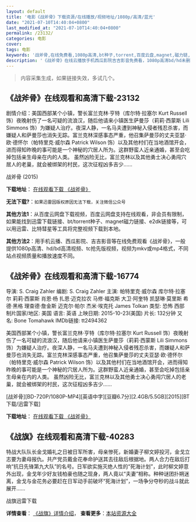 ```yaml
---
layout: default
title: '电影《战斧骨》下载资源/在线播放/视频地址/1080p/高清/蓝光'
date: "2021-07-10T14:40:04+0800"
last_modified_at: "2021-07-10T14:40:04+0800"
permalink: /23132/
categories: 电影
cover:
tags: 电影
keywords: '战斧骨,在线免费看,1080p高清,bt种子,torrent,百度云盘,magnet,磁力链,迅雷下载资源'
description: '《战斧骨》在线云播放手机西瓜影院吉吉影音免费看，1080p高清bd/hd未删减完整版和tc抢先枪版，mkv/mp4格式，附带bt/torrent种子、magnet/磁力链、百度云盘、网盘资源迅雷下载链接'
---
```


>内容采集生成，如果链接失效，多试几个。


## 《战斧骨》在线观看和高清下载-23132

剧情介绍：美国西部某个小镇，警长富兰克林·亨特（库尔特·拉塞尔 Kurt Russell 饰）夜晚射伤了一名可疑的流浪汉，随后他请来小镇医生萨曼莎（莉莉·西蒙斯 Lili Simmons 饰）为嫌疑人治疗。夜深人静，一名马夫遭到神秘入侵者残忍杀害，而嫌疑人和萨曼莎也消失无踪。富兰克林深感事态严重，他召集萨曼莎的丈夫亚瑟·欧·德怀尔（帕特里克·威尔森 Patrick Wilson 饰）以及其他村们在当地酒馆开会，进而得知昨晚的事可能是一个神秘的穴居人所为。这群野蛮人近亲通婚，甚至会吃掉包括亲生母亲在内的人类。   虽然凶险无比，富兰克林以及其他勇士决心勇闯穴居人的老巢，就会被绑架的村民，这次征程凶多吉少……


战斧骨 (2015)

**下载地址**： [在线观看下载 《战斧骨》](https://www.btbtdy.me/btdy/dy32.html) 


**无法下载?**：`如果迅雷因版权原因无法下载，关注微信公众号 `

**其他方法1**：从百度云网盘下载视频，百度云网盘支持在线观看，非会员有限制，如果能找到迅雷下载链接、bt/torrent种子、magnet磁力链接、e2dk链接等，可以用迅雷、比特彗星等工具将完整视频下载到本地。

**其他方法2**：用手机云播、西瓜影院、吉吉影音等在线免费观看《战斧骨》，一般提供1080p高清、hd/bd高清视频、tc抢先版视频，视频为mkv或mp4格式，不同站点视频质量和播放速度不同。


## 《战斧骨》在线观看和高清下载-16774

导演: S. Craig Zahler 编剧: S. Craig Zahler 主演: 帕特里克·威尔森 库尔特·拉塞尔 莉莉·西蒙斯 肖恩·杨 扎恩·迈克拉农 马修·福克斯 大卫·阿奎特 凯瑟琳·莫里斯 希德·黑格 理查德·詹金斯 迈克尔·帕尔 杰米·埃克托 James Tolkan 类型: 恐怖 西部 制片国家/地区: 美国 语言: 英语 上映日期: 2015-10-23(美国) 片长: 132分钟 又名: Bone Tomahawk IMDb链接: tt2494362

美国西部某个小镇，警长富兰克林·亨特（库尔特·拉塞尔 Kurt Russell 饰）夜晚射伤了一名可疑的流浪汉，随后他请来小镇医生萨曼莎（莉莉·西蒙斯 Lili Simmons 饰）为嫌疑人治疗。夜深人静，一名马夫遭到神秘入侵者残忍杀害，而嫌疑人和萨曼莎也消失无踪。富兰克林深感事态严重，他召集萨曼莎的丈夫亚瑟·欧·德怀尔（帕特里克·威尔森 Patrick Wilson 饰）以及其他村们在当地酒馆开会，进而得知昨晚的事可能是一个神秘的穴居人所为。这群野蛮人近亲通婚，甚至会吃掉包括亲生母亲在内的人类。 虽然凶险无比，富兰克林以及其他勇士决心勇闯穴居人的老巢，就会被绑架的村民，这次征程凶多吉少……


[战斧骨][BD-720P/1080P-MP4][英语中字][豆瓣6.7分][2.4GB/5.5GB][2015][BT下载/迅雷下载]

**下载地址**： [在线观看下载 《战斧骨》](https://www.btdx8.com/torrent/bone_tomahawk_2015.html) 


## 《战旗》在线观看和高清下载-40283

特战大队队长金戈婚礼之日被日军所害，母亲惨死，新婚妻子柳文婷投河，金戈立志要为妻母报仇。共产党员戴金花奉命护送其去往敌后根据地。两人合力在敌后打响“抗日先锋第九大队”的名号。日军欲实施灭绝人性的“死海计划”，此时柳文婷意外出现，金戈年少好友钱柏豪也随之现身，两人竟以“夫妻”相称。种种谜团扑朔迷离，金戈与金花务必要赶在日军动手前破坏&ldquo;死海计划”，一场争分夺秒的战斗就此展开……


战旗迅雷下载

**详情查看**： [《战旗》详情介绍](/movie/40283/)， **查看更多**：[本站资源大全](/movie/t/all/)

